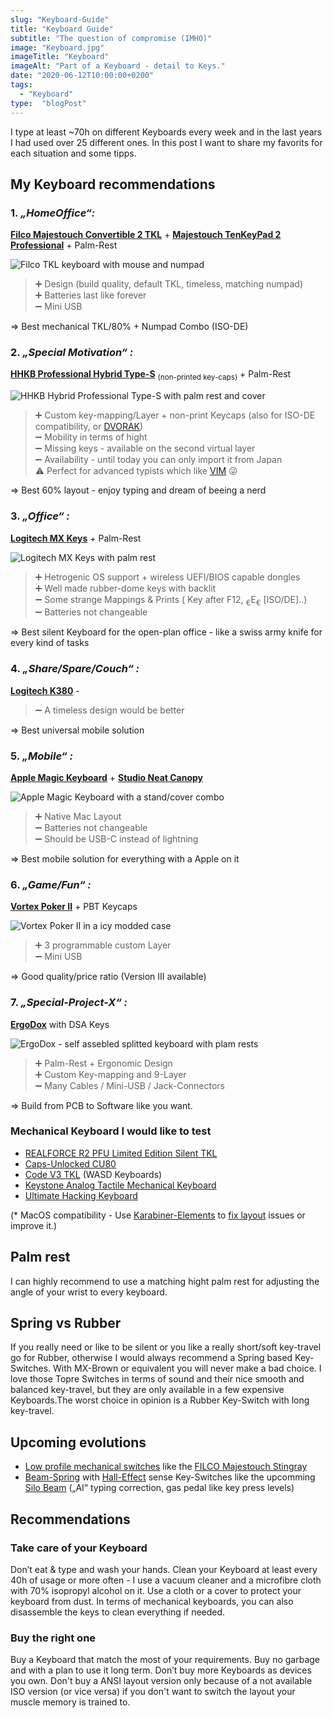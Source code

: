 ```yaml
---
slug: "Keyboard-Guide"
title: "Keyboard Guide"
subtitle: "The question of compromise (IMHO)"
image: "Keyboard.jpg"
imageTitle: "Keyboard"
imageAlt: "Part of a Keyboard - detail to Keys."
date: "2020-06-12T10:00:00+0200"
tags:
  - "Keyboard"
type:  "blogPost"
---
```


I type at least ~70h on different Keyboards every week and in the last years I had used over 25 different ones. In this post I want to share my favorits for each situation and some tipps.

## My Keyboard recommendations

### 1. _„HomeOffice“:_

**[Filco Majestouch Convertible 2 TKL](https://www.diatec.co.jp/en/list.php?s[]=100:1001:0&s[]=120:1014:0)** + **[Majestouch TenKeyPad 2 Professional](https://www.diatec.co.jp/en/det.php?prod_c=3240)** + Palm-Rest

![Filco TKL keyboard with mouse and numpad](./Filco-TKL-Numpad.jpg "Filco TKL Keyboard Combo")

> ➕ Design (build quality, default TKL, timeless, matching numpad)  
> ➕ Batteries last like forever  
> ➖ Mini USB  

=> Best mechanical TKL/80% + Numpad Combo (ISO-DE)

### 2. _„Special Motivation“ :_

[**HHKB Professional Hybrid Type-S**](https://happyhackingkb.com/jp/products/hybrid_types/) <sub>(non-printed key-caps)</sub> + Palm-Rest

![HHKB Hybrid Professional Type-S with palm rest and cover](./HHKB-Hyprid-Professional.jpg "HHKB Hybrid Professional Type-S")

> ➕ Custom key-mapping/Layer + non-print Keycaps (also for ISO-DE compatibility, or [DVORAK](https://en.wikipedia.org/wiki/Dvorak_keyboard_layout))  
> ➖ Mobility in terms of hight  
> ➖ Missing keys - available on the second virtual layer  
> ➖ Availability - until today you can only import it from Japan  
> ⚠️ Perfect for advanced typists which like [VIM](https://neovim.io) 😜

=> Best 60% layout - enjoy typing and dream of beeing a nerd

### 3. _„Office“ :_

**[Logitech MX Keys](https://www.logitech.com/en-gb/product/mx-keys-wireless-keyboard)** + Palm-Rest

![Logitech MX Keys with palm rest](./Logitech-MX-Keys.jpg "Logitech MX Keys")

> ➕ Hetrogenic OS support + wireless UEFI/BIOS capable dongles  
> ➕ Well made rubber-dome keys with backlit  
> ➖ Some strange Mappings & Prints ( Key after F12, <sub>€</sub>E<sub>€</sub> [ISO/DE]..)  
> ➖ Batteries not changeable 

=> Best silent Keyboard for the open-plan office - like a swiss army knife for every kind of tasks

### 4. _„Share/Spare/Couch“ :_

**[Logitech K380](https://www.logitech.com/en-gb/product/multi-device-keyboard-k380)** -

> ➖ A timeless design would be better

=> Best universal mobile solution

### 5. _„Mobile“ :_

**[Apple Magic Keyboard](https://www.apple.com/shop/product/MLA22LL/A/magic-keyboard-us-english)** + **[Studio Neat Canopy](https://www.studioneat.com/products/canopy)**

![Apple Magic Keyboard with a stand/cover combo](./Apple-Magic-Keyboard-Canopy.jpg "Apple Magic Keyboard")

> ➕ Native Mac Layout  
> ➖ Batteries not changeable  
> ➖ Should be USB-C instead of lightning

=> Best mobile solution for everything with a Apple on it

### 6. _„Game/Fun“ :_

**[Vortex Poker II](http://www.vortexgear.tw/vortex2_3.asp?kind=47&kind2=220&sn=6&so6=open)** + PBT Keycaps

![Vortex Poker II in a icy modded case](./Vortex-PokerII.jpg "Vortex Poker II")

> ➕ 3 programmable custom Layer  
> ➖ Mini USB

=> Good quality/price ratio (Version III available)

### 7. _„Special-Project-X“ :_

[**ErgoDox**](https://www.ergodox.io) with DSA Keys

![ErgoDox - self assebled splitted keyboard with plam rests](./ErgoDox.jpg "ErgoDox")

> ➕ Palm-Rest + Ergonomic Design  
> ➕ Custom Key-mapping and 9-Layer  
> ➖ Many Cables / Mini-USB / Jack-Connectors

=> Build from PCB to Software like you want.

### Mechanical Keyboard I would like to test

- [REALFORCE R2 PFU Limited Edition Silent TKL](https://www.realforcekeyboards.com)
- [Caps-Unlocked CU80](https://caps-unlocked.com/group-buy-cu80-round-2/)
- [Code V3 TKL](https://codekeyboards.com) (WASD Keyboards)
- [Keystone Analog Tactile Mechanical Keyboard](https://kono.store/products/keystone-analog-mechanical-keyboard)
- [Ultimate Hacking Keyboard](https://ultimatehackingkeyboard.com)

(* MacOS compatibility - Use [Karabiner-Elements](https://karabiner-elements.pqrs.org) to [fix layout](https://ke-complex-modifications.pqrs.org/#german_pc_shortcuts) issues or improve it.)

## Palm rest

I can highly recommend to use a matching hight palm rest for adjusting the angle of your wrist to every keyboard. 

## Spring vs Rubber

If you really need or like to be silent or you like a really short/soft key-travel go for Rubber, otherwise I would always recommend a Spring based Key-Switches. With MX-Brown or equivalent you will never make a bad choice. I love those Topre Switches in terms of sound and their nice smooth and balanced key-travel, but they are only available in a few expensive Keyboards.The worst choice in opinion is a Rubber Key-Switch with long key-travel.

## Upcoming evolutions

- [Low profile mechanical switches](https://www.kailhswitch.com/mechanical-keyboard-switches/low-profile-key-switches/) like the [FILCO Majestouch Stingray](https://www.diatec.co.jp/en/Stingray/)
- [Beam-Spring](https://www.youtube.com/watch?v=gFYoh5VcZvg) with [Hall-Effect](https://en.wikipedia.org/wiki/File:Hall_Sensor.webm) sense Key-Switches like the upcomming [Silo Beam](https://kono.store/blogs/keyboards/silo-beam) („AI“ typing correction, gas pedal like key press levels)

## Recommendations

### Take care of your Keyboard

Don’t eat & type and wash your hands.
Clean your Keyboard at least every 40h of usage or more often - I use a vacuum cleaner and a microfibre cloth with 70% isopropyl alcohol on it.
Use a cloth or a cover to protect your keyboard from dust. In terms of mechanical keyboards, you can also disassemble the keys to clean everything if needed.

### Buy the right one

Buy a Keyboard that match the most of your requirements. Buy no garbage and with a plan to use it long term. Don’t buy more Keyboards as devices you own. Don't buy a ANSI layout version only because of a not available ISO version (or vice versa) if you don't want to switch the layout your muscle memory is trained to.
